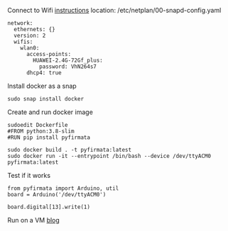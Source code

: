 Connect to Wifi
[instructions](https://itsfoss.com/connect-wifi-terminal-ubuntu/)
location: /etc/netplan/00-snapd-config.yaml
```
network:
  ethernets: {}
  version: 2
  wifis:
    wlan0:
      access-points:
        HUAWEI-2.4G-72Gf_plus:
          password: VhN264s7
      dhcp4: true
```


Install docker as a snap
```
sudo snap install docker
```

Create and run docker image
```
sudoedit Dockerfile
#FROM python:3.8-slim
#RUN pip install pyfirmata

sudo docker build . -t pyfirmata:latest
sudo docker run -it --entrypoint /bin/bash --device /dev/ttyACM0 pyfirmata:latest
```

Test if it works
```
from pyfirmata import Arduino, util
board = Arduino('/dev/ttyACM0')

board.digital[13].write(1)
```

Run on a VM [blog](https://ubuntu.com/download/kvm)
